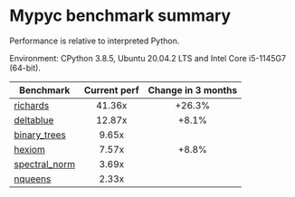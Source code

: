 # Mypyc benchmark summary

Performance is relative to interpreted Python.

Environment: CPython 3.8.5, Ubuntu 20.04.2 LTS and Intel Core i5-1145G7 (64-bit).

| Benchmark | Current perf | Change in 3 months |
| --- | :---: | :---: |
| [richards](benchmarks/richards.md) | 41.36x | +26.3% |
| [deltablue](benchmarks/deltablue.md) | 12.87x | +8.1% |
| [binary_trees](benchmarks/binary_trees.md) | 9.65x |  |
| [hexiom](benchmarks/hexiom.md) | 7.57x | +8.8% |
| [spectral_norm](benchmarks/spectral_norm.md) | 3.69x |  |
| [nqueens](benchmarks/nqueens.md) | 2.33x |  |

